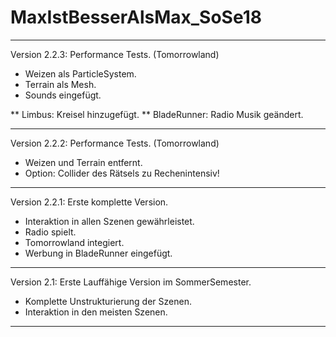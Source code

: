 ﻿# MaxIstBesserAlsMax_SoSe18


***********************************************

Version 2.2.3:
Performance Tests. (Tomorrowland)

- Weizen als ParticleSystem.
- Terrain als Mesh.
- Sounds eingefügt.

** Limbus: Kreisel hinzugefügt.
** BladeRunner: Radio Musik geändert.

***********************************************

Version 2.2.2:
Performance Tests. (Tomorrowland)

- Weizen und Terrain entfernt.
- Option: Collider des Rätsels zu Rechenintensiv!

***********************************************

Version 2.2.1:
Erste komplette Version.

- Interaktion in allen Szenen gewährleistet.
- Radio spielt.
- Tomorrowland integiert. 
- Werbung in BladeRunner eingefügt.

***********************************************

Version 2.1:
Erste Lauffähige Version im SommerSemester. 
- Komplette Unstrukturierung der Szenen.
- Interaktion in den meisten Szenen.

***********************************************